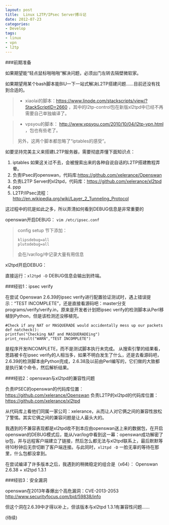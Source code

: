 ```yaml
---
layout: post
title:  Linux L2TP/IPsec Server搏斗记
date: 2012-07-23
categories:
- Develop
tags:
- linux 
- vpn
- l2tp
---
```


###前期准备

如果期望能“轻点鼠标啪啪啪”解决问题，必须出门左转去隔壁微软家。

如果期望用某个bash脚本能BIU一下一站式解决L2TP搭建问题……目前还没有找到合适的。

> * xiaolai的脚本：https://www.linode.com/stackscripts/view/?StackScriptID=2660 ，其中的l2tp-control包在新版xl2tpd中已经不再需要自己单独编译了。

> * vpsyou的脚本： http://www.vpsyou.com/2010/10/04/l2tp-vpn.html ，包也有些老了。
>
>  另外，这两个脚本都忽略了“iptables的感受”。

如要坚持完美主义来搭建L2TP服务器，需要彻底弄懂下面知识点：

1. iptables 如果这关过不去，会被搜索出来的各种自说自话的L2TP搭建教程弄晕。
2. 负责IPsec的openswan，代码库:https://github.com/xelerance/Openswan
3. 负责L2TP Server的xl2tpd，代码库：https://github.com/xelerance/xl2tpd
4. ppp
5. L2TP/IPsec流程：http://en.wikipedia.org/wiki/Layer_2_Tunneling_Protocol

这过程中的坑是如此之多，所以弄清如何看到DEBUG信息是非常重要的

openswan开启DEBUG：
`vim /etc/ipsec.conf`
> config setup 节下添加：
>
>     klipsdebug=all
>     plutodebug=all
> 会在/var/log/中记录大量有用信息

xl2tpd开启DEBUG：

直接运行：`xl2tpd -D` DEBUG信息会输出到终端。

###经验1：ipsec verify

在尝试 Openswan 2.6.39的ipsec verify进行配置验证测试时，遇上错误提示：“TEST INCOMPLETE”，还是直接看源码吧：master分支 programs/verify/verify.in，原来是开发者计划把ipsec verify的检测脚本从Perl移植到Python，但是该检测还没移植完。

    #Check if any NAT or MASQUERADE would accidentally mess up our packets
    def natcheck():
    printfun("Checking NAT and MASQUERADEing")
    print_result("WARN","TEST INCOMPLETE")

是程序开发INCOMPLETE，而不是测试脚本执行未完成。
从搜索引擎的结果看，思路被卡在ipsec verify的人相当多，如果不明白发生了什么，还是去看源码吧，2.6.39的检测脚本由Python完成，2.6.38及以前由Perl编写的，它们做的大致都是执行某个命令，然后解析结果。


###经验2：openswan与xl2tpd的兼容性问题

负责IPSEC的openswan的代码库位置：https://github.com/xelerance/Openswan
负责L2TP的xl2tpd的代码库位置：https://github.com/xelerance/xl2tpd

从代码库上看他们同属一家公司：xelerance，从而让人对它俩之间的兼容性放松了警惕。其实它俩之间的兼容问题是让人最头大的。

我遇到的不兼容表现都是xl2tpd收不到本应由openswan送上来的数据包，在开启openswan的DEBUG模式后，能从/var/log中看到这一幕：openswan成功解密了ip包，并与远程客户端建立了链接，然后怎么都无法与xl2tpd联系上，最后默默等待10秒钟后无奈切断了客户端连接。与此同时，`xl2tpd -D` 一脸无辜的等待在那里，什么包都没拿到。

在尝试编译了许多版本之后，我遇到的稍微稳定的组合是（x64）：
Openswan 2.6.38 + xl2tpd 1.3.1



###经验3：安全漏洞

openswan在2013年春爆出个高危漏洞：CVE-2013-2053
http://www.securityfocus.com/bid/59838/info

但这个洞在2.6.39中才得以补上，但该版本与xl2tpd 1.3.1有兼容性问题……


(待续)